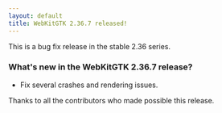 ```yaml
---
layout: default
title: WebKitGTK 2.36.7 released!
---
```


This is a bug fix release in the stable 2.36 series.

### What's new in the WebKitGTK 2.36.7 release?

 - Fix several crashes and rendering issues.

Thanks to all the contributors who made possible this release.
